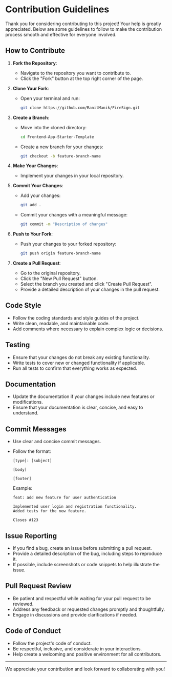 # Contribution Guidelines

Thank you for considering contributing to this project! Your help is greatly appreciated. Below are some guidelines to
follow to make the contribution process smooth and effective for everyone involved.

## How to Contribute

1. **Fork the Repository**:
    - Navigate to the repository you want to contribute to.
    - Click the "Fork" button at the top right corner of the page.

2. **Clone Your Fork**:
    - Open your terminal and run:
      ```sh
      git clone https://github.com/RanitManik/FireSign.git
      ```

3. **Create a Branch**:
    - Move into the cloned directory:
      ```sh
      cd Frontend-App-Starter-Template
      ```
    - Create a new branch for your changes:
      ```sh
      git checkout -b feature-branch-name
      ```

4. **Make Your Changes**:
    - Implement your changes in your local repository.

5. **Commit Your Changes**:
    - Add your changes:
      ```sh
      git add .
      ```
    - Commit your changes with a meaningful message:
      ```sh
      git commit -m "Description of changes"
      ```

6. **Push to Your Fork**:
    - Push your changes to your forked repository:
      ```sh
      git push origin feature-branch-name
      ```

7. **Create a Pull Request**:
    - Go to the original repository.
    - Click the "New Pull Request" button.
    - Select the branch you created and click "Create Pull Request".
    - Provide a detailed description of your changes in the pull request.

## Code Style

- Follow the coding standards and style guides of the project.
- Write clean, readable, and maintainable code.
- Add comments where necessary to explain complex logic or decisions.

## Testing

- Ensure that your changes do not break any existing functionality.
- Write tests to cover new or changed functionality if applicable.
- Run all tests to confirm that everything works as expected.

## Documentation

- Update the documentation if your changes include new features or modifications.
- Ensure that your documentation is clear, concise, and easy to understand.

## Commit Messages

- Use clear and concise commit messages.
- Follow the format:
  ```
  [type]: [subject]
  
  [body]
  
  [footer]
  ```

  Example:
  ```
  feat: add new feature for user authentication
  
  Implemented user login and registration functionality.
  Added tests for the new feature.
  
  Closes #123
  ```

## Issue Reporting

- If you find a bug, create an issue before submitting a pull request.
- Provide a detailed description of the bug, including steps to reproduce it.
- If possible, include screenshots or code snippets to help illustrate the issue.

## Pull Request Review

- Be patient and respectful while waiting for your pull request to be reviewed.
- Address any feedback or requested changes promptly and thoughtfully.
- Engage in discussions and provide clarifications if needed.

## Code of Conduct

- Follow the project's code of conduct.
- Be respectful, inclusive, and considerate in your interactions.
- Help create a welcoming and positive environment for all contributors.

---

We appreciate your contribution and look forward to collaborating with you!
